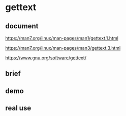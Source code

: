 # gettext

## document

https://man7.org/linux/man-pages/man1/gettext.1.html

https://man7.org/linux/man-pages/man3/gettext.3.html

https://www.gnu.org/software/gettext/

## brief



## demo



## real use

